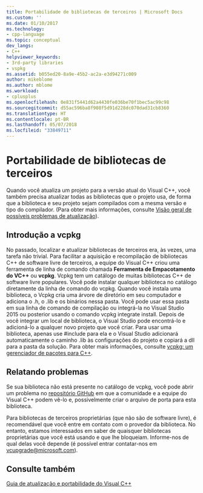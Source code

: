 ```yaml
---
title: Portabilidade de bibliotecas de terceiros | Microsoft Docs
ms.custom: ''
ms.date: 01/10/2017
ms.technology:
- cpp-language
ms.topic: conceptual
dev_langs:
- C++
helpviewer_keywords:
- 3rd-party libraries
- vspkg
ms.assetid: b055ed20-8a9e-45b2-ac2a-e3d94271c009
author: mikeblome
ms.author: mblome
ms.workload:
- cplusplus
ms.openlocfilehash: 0e831f5441d62a4430fe036be70f1bec5ac99c98
ms.sourcegitcommit: d55ac596ba8f908f5d91d228dc070dad31cb8360
ms.translationtype: HT
ms.contentlocale: pt-BR
ms.lasthandoff: 05/07/2018
ms.locfileid: "33849711"
---
```

# <a name="porting-third-party-libraries"></a>Portabilidade de bibliotecas de terceiros

Quando você atualiza um projeto para a versão atual do Visual C++, você também precisa atualizar todas as bibliotecas que o projeto usa, de forma que a biblioteca e seu projeto sejam compilados com a mesma versão e tipo do compilador. (Para obter mais informações, consulte [Visão geral de possíveis problemas de atualização](overview-of-potential-upgrade-issues-visual-cpp.md)). 

## <a name="introducing-vcpkg"></a>Introdução a vcpkg
No passado, localizar e atualizar bibliotecas de terceiros era, às vezes, uma tarefa não trivial. Para facilitar a aquisição e recompilação de bibliotecas C++ de software livre de terceiros, a equipe do Visual C++ criou uma ferramenta de linha de comando chamada **Ferramenta de Empacotamento do VC++** ou **vcpkg**. Vcpkg tem um catálogo de muitas bibliotecas C++ de software livre populares. Você pode instalar qualquer biblioteca no catálogo diretamente da linha de comando do vcpkg. Quando você instala uma biblioteca, o Vcpkg cria uma árvore de diretório em seu computador e adiciona o .h, o .lib e os binários nessa pasta. Você pode usar essa pasta em sua linha de comando de compilação ou integrá-la no Visual Studio 2015 ou posterior usando o comando vcpkg integrate install. Depois de você integrar um local de biblioteca, o Visual Studio pode encontrá-lo e adicioná-lo a qualquer novo projeto que você criar. Para usar uma biblioteca, apenas use #include para ela e o Visual Studio adicionará automaticamente o caminho .lib às configurações do projeto e copiará a dll para a pasta da solução. Para obter mais informações, consulte [vcpkg: um gerenciador de pacotes para C++](../vcpkg.md).


## <a name="reporting-issues"></a>Relatando problemas
Se sua biblioteca não está presente no catálogo de vcpkg, você pode abrir um problema no [repositório GitHub](https://github.com/Microsoft/vcpkg/issues) em que a comunidade e a equipe do Visual C++ podem vê-lo e, possivelmente criar o arquivo de porta para esta biblioteca.

Para bibliotecas de terceiros proprietárias (que não são de software livre), é recomendável que você entre em contato com o provedor da biblioteca. No entanto, estamos interessados em saber de quaisquer bibliotecas proprietárias que você está usando e que lhe bloqueiam. Informe-nos de qual delas você depende (é possível entrar contatar-nos em vcupgrade@microsoft.com).

  
## <a name="see-also"></a>Consulte também  
 [Guia de atualização e portabilidade do Visual C++](visual-cpp-porting-and-upgrading-guide.md)
